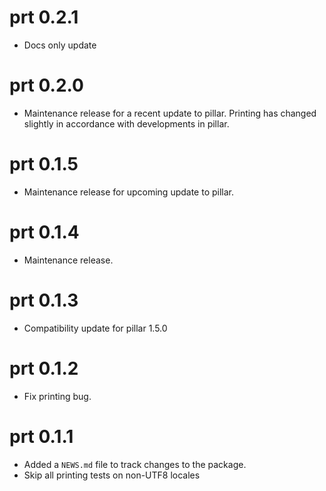 # prt 0.2.1

- Docs only update

# prt 0.2.0

* Maintenance release for a recent update to pillar. Printing has changed
  slightly in accordance with developments in pillar.

# prt 0.1.5

* Maintenance release for upcoming update to pillar.

# prt 0.1.4

* Maintenance release.

# prt 0.1.3

* Compatibility update for pillar 1.5.0

# prt 0.1.2

* Fix printing bug.

# prt 0.1.1

* Added a `NEWS.md` file to track changes to the package.
* Skip all printing tests on non-UTF8 locales
